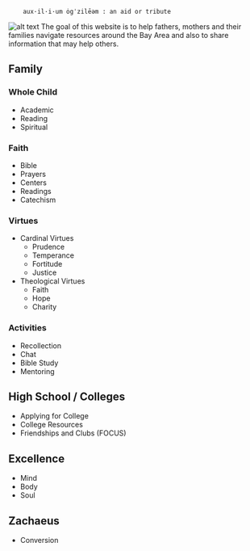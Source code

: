 ```
    aux·​il·​i·​um ȯgˈzilēəm : an aid or tribute
```
![alt text](/images/welcome.png)
The goal of this website is to help fathers, mothers and their families navigate resources around the Bay Area and also to share information that may help others.

## Family

### Whole Child
- Academic
- Reading
- Spiritual

### Faith
- Bible
- Prayers
- Centers
- Readings
- Catechism

### Virtues
- Cardinal Virtues
  - Prudence
  - Temperance
  - Fortitude
  - Justice
- Theological Virtues
  - Faith
  - Hope
  - Charity

### Activities
- Recollection
- Chat
- Bible Study
- Mentoring

## High School / Colleges
- Applying for College
- College Resources
- Friendships and Clubs (FOCUS)

## Excellence
- Mind
- Body
- Soul

## Zachaeus
- Conversion
